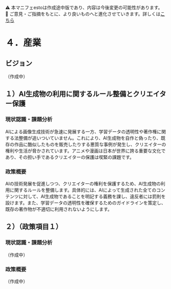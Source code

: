 ⚠️ 本マニフェestoは作成途中版であり、内容は今後変更の可能性があります。  
💬 ご意見・ご指摘をもとに、より良いものへと進化させていきます。詳しくは[こちら](README.md#このマニフェスト自身もみんなの知恵を集めて改善していきます)

# ４．産業

## ビジョン

（作成中）

## １）AI生成物の利用に関するルール整備とクリエイター保護

### 現状認識・課題分析

AIによる画像生成技術が急速に発展する一方、学習データの透明性や著作権に関する法整備が追いついていません。これにより、AI生成物を自作と偽ったり、既存の作品に酷似したものを販売したりする悪質な事例が発生し、クリエイターの権利や生活が脅かされています。アニメや漫画は日本が世界に誇る重要な文化であり、その担い手であるクリエイターの保護は喫緊の課題です。

### 政策概要

AIの技術発展を促進しつつ、クリエイターの権利を保護するため、AI生成物の利用に関するルールを整備します。具体的には、AIによって生成された全てのコンテンツに対して、AI生成物であることを明記する義務を課し、違反者には罰則を設けます。また、学習データの透明性を確保するためのガイドラインを策定し、既存の著作物が不適切に利用されないようにします。

## ２）（政策項目１）

### 現状認識・課題分析

（作成中）

### 政策概要

（作成中）


